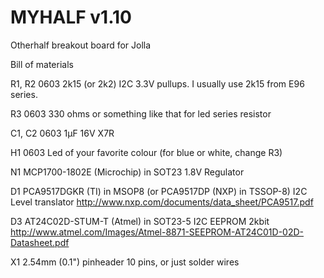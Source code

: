 MYHALF v1.10
======

Otherhalf breakout board for Jolla

Bill of materials

R1, R2  0603 2k15 (or 2k2) I2C 3.3V pullups. I usually use 2k15 from E96 series.

R3      0603 330 ohms or something like that for led series resistor

C1, C2  0603 1µF 16V X7R

H1      0603 Led of your favorite colour (for blue or white, change R3)

N1      MCP1700-1802E (Microchip) in SOT23 1.8V Regulator

D1      PCA9517DGKR (TI) in MSOP8 (or PCA9517DP (NXP) in TSSOP-8) I2C Level translator
        http://www.nxp.com/documents/data_sheet/PCA9517.pdf
        
D3      AT24C02D-STUM-T (Atmel) in SOT23-5 I2C EEPROM 2kbit
        http://www.atmel.com/Images/Atmel-8871-SEEPROM-AT24C01D-02D-Datasheet.pdf
        
X1      2.54mm (0.1") pinheader 10 pins, or just solder wires
